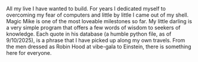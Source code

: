 All my live I have wanted to build. For years I dedicated myself to overcoming my fear of computers and little by little I came out of my shell. Magic Mike is one of the most loveable milestones so far. 
My little darling is a very simple program that offers a few words of wisdom to seekers of knowledge. Each quote in his database (a humble python file, as of 9/10/2025), is a phrase that I have picked up along
my own travels. From the men dressed as Robin Hood at vibe-gala to Einstein, there is something here for everyone. 
